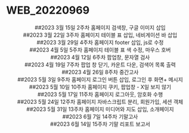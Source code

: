 # WEB_20220969
<div align=center>
##2023 3월 15일 2주차 홈페이지 검색창, 구글 이미지 삽입
 <br>
##2023 3월 22일 3주차 홈페이지 테이블 표 삽입, 네비게이션 바 삽입
  <br>
##2023 3월 29일 4주차 홈페이지 footer 삽입, js로 수정
  <br>
##2023 4월 5일 5주차 홈페이지 테이블 표 색 수정, 마우스 호버
  <br>
##2023 4월 12일 6주차 팝업창, 문자열 검사
  <br>
##2023 4월 19일 7주차 팝업 창 닫기, 카운트 다운, 검색어 목록 출력
  <br>
##2023 4월 26일 8주차 중간고사
  <br>
##2023 5월 3일 9주차 홈페이지 로그인 버튼 삽입, 로그인 후 화면+ 메시지
  <br>
##2023 5월 10일 10주차 홈페이지 쿠키, 팝업창 - X일 보지 않기
  <br>
##2023 5월 17일 11주차 홈페이지 로그아웃, 암호화 수행
  <br>
##2023 5월 24일 12주차 홈페이지 자바스크립트 분리, 회원가입, 세션 객체
  <br>
##2023 5월 31일 13주차 홈페이지 미디어와 지도 삽입, 소개페이지
  <br>
##2023 6월 7일 14주차 기말고사
  <br>
##2023 6월 14일 15주차 기말 리포트 보고서
 </div>
